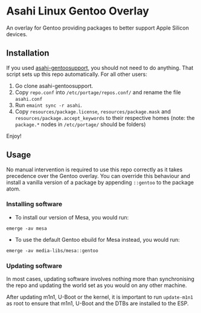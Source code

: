 # Asahi Linux Gentoo Overlay

An overlay for Gentoo providing packages to better support Apple Silicon
devices.

## Installation
If you used [asahi-gentoosupport](https://github.com/chadmed/asahi-gentoosupport), you should not need to
do anything. That script sets up this repo automatically. For all other users:

1. Go clone asahi-gentoosupport.
2. Copy `repo.conf` into `/etc/portage/repos.conf/` and rename the file
`asahi.conf`
3. Run `emaint sync -r asahi`.
4. Copy `resources/package.license`, `resources/package.mask` and `resources/package.accept_keywords`
   to their respective homes (note: the `package.*` nodes in `/etc/portage/` should be folders)

Enjoy!

## Usage
No manual intervention is required to use this repo correctly as it
takes precedence over the Gentoo overlay. You can override this
behaviour and install a vanilla version of a package by appending
`::gentoo` to the package atom.

### Installing software
* To install our version of Mesa, you would run:
```shell
emerge -av mesa
```

* To use the default Gentoo ebuild for Mesa instead, you would run:
```shell
emerge -av media-libs/mesa::gentoo
```

### Updating software
In most cases, updating software involves nothing more than synchronising
the repo and updating the world set as you would on any other machine.

After updating m1n1, U-Boot or the kernel, it is important to run `update-m1n1`
as root to ensure that m1n1, U-Boot and the DTBs are installed to the ESP.
